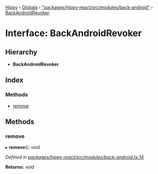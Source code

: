 [Hippy](../README.md) › [Globals](../globals.md) › ["packages/hippy-react/src/modules/back-android"](../modules/_packages_hippy_react_src_modules_back_android_.md) › [BackAndroidRevoker](_packages_hippy_react_src_modules_back_android_.backandroidrevoker.md)

# Interface: BackAndroidRevoker

## Hierarchy

* **BackAndroidRevoker**

## Index

### Methods

* [remove](_packages_hippy_react_src_modules_back_android_.backandroidrevoker.md#remove)

## Methods

###  remove

▸ **remove**(): *void*

*Defined in [packages/hippy-react/src/modules/back-android.ts:14](https://github.com/jeromehan/Hippy/blob/6216275/packages/hippy-react/src/modules/back-android.ts#L14)*

**Returns:** *void*
